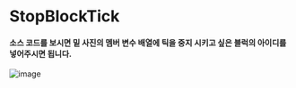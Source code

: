 # StopBlockTick

#### 소스 코드를 보시면 밑 사진의 멤버 변수 배열에 틱을 중지 시키고 싶은 블럭의 아이디를 넣어주시면 됩니다.</br>

![image](https://user-images.githubusercontent.com/35417717/151711049-04021520-6a13-4fce-9c46-a2d05a97b59c.png)
